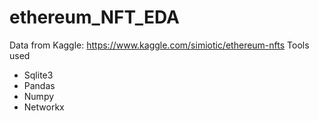 # ethereum_NFT_EDA
Data from Kaggle: https://www.kaggle.com/simiotic/ethereum-nfts
Tools used 
- Sqlite3 
- Pandas
- Numpy 
- Networkx

